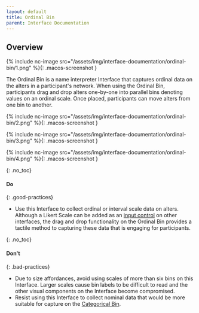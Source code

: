 ```yaml
---
layout: default
title: Ordinal Bin
parent: Interface Documentation
---
```

## Overview

{% include nc-image src="/assets/img/interface-documentation/ordinal-bin/1.png" %}{: .macos-screenshot }

The Ordinal Bin is a name interpreter Interface that captures ordinal data on the alters in a participant's network. When using the Ordinal Bin, participants drag and drop alters one-by-one into parallel bins denoting values on an ordinal scale. Once placed, participants can move alters from one bin to another. 

{% include nc-image src="/assets/img/interface-documentation/ordinal-bin/2.png" %}{: .macos-screenshot }

{% include nc-image src="/assets/img/interface-documentation/ordinal-bin/3.png" %}{: .macos-screenshot }

{% include nc-image src="/assets/img/interface-documentation/ordinal-bin/4.png" %}{: .macos-screenshot }

{: .no_toc}
#### Do

{: .good-practices}
- Use this Interface to collect ordinal or interval scale data on alters. Although a Likert Scale can be added as an [input control](../key-concepts/input-control.md) on other interfaces, the drag and drop functionality on the Ordinal Bin provides a tactile method to capturing these data that is engaging for participants. 

{: .no_toc}
#### Don't

{: .bad-practices}
- Due to size affordances, avoid using scales of more than six bins on this Interface. Larger scales cause bin labels to be difficult to read and the other visual components on the Interface become compromised. 
- Resist using this Interface to collect nominal data that would be more suitable for capture on the [Categorical Bin](./categorical-bin.md).

